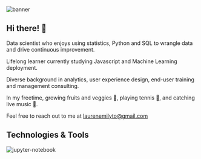 ![banner](https://i.pinimg.com/originals/15/6e/83/156e835a65e03acc337469f3f6675eb0.jpg)

## Hi there! :wave: 

Data scientist who enjoys using statistics, Python and SQL to wrangle data and drive continuous improvement. 

Lifelong learner currently studying Javascript and Machine Learning deployment. 

Diverse background in analytics, user experience design, end-user training and management consulting. 

In my freetime, growing fruits and veggies :tomato:, playing tennis :tennis:, and catching live music :guitar:. 

Feel free to reach out to me at laurenemilyto@gmail.com

## Technologies & Tools
![jupyter-notebook](https://i.pinimg.com/originals/93/62/7d/93627d1bb6bbf3a26693d74023e67264.jpg)

